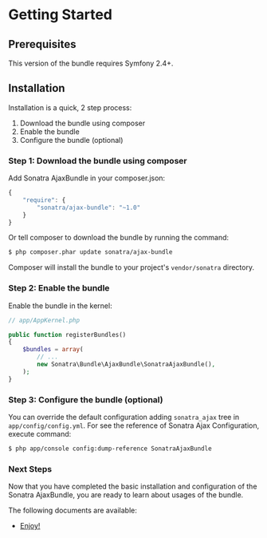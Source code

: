Getting Started
===============

## Prerequisites

This version of the bundle requires Symfony 2.4+.

## Installation

Installation is a quick, 2 step process:

1. Download the bundle using composer
2. Enable the bundle
3. Configure the bundle (optional)

### Step 1: Download the bundle using composer

Add Sonatra AjaxBundle in your composer.json:

```js
{
    "require": {
        "sonatra/ajax-bundle": "~1.0"
    }
}
```

Or tell composer to download the bundle by running the command:

```bash
$ php composer.phar update sonatra/ajax-bundle
```

Composer will install the bundle to your project's `vendor/sonatra` directory.

### Step 2: Enable the bundle

Enable the bundle in the kernel:

```php
// app/AppKernel.php

public function registerBundles()
{
    $bundles = array(
        // ...
        new Sonatra\Bundle\AjaxBundle\SonatraAjaxBundle(),
    );
}
```

### Step 3: Configure the bundle (optional)

You can override the default configuration adding `sonatra_ajax` tree in `app/config/config.yml`.
For see the reference of Sonatra Ajax Configuration, execute command:

```bash
$ php app/console config:dump-reference SonatraAjaxBundle 
```

### Next Steps

Now that you have completed the basic installation and configuration of the
Sonatra AjaxBundle, you are ready to learn about usages of the bundle.

The following documents are available:

- [Enjoy!](usage.md)
